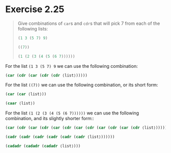 # Exercise 2.25

> Give combinations of `car`s and `cdr`s that will pick $7$ from each of the following lists:
> ```scheme
> (1 3 (5 7) 9)
>
> ((7))
>
> (1 (2 (3 (4 (5 (6 7))))))
> ```


For the list `(1 3 (5 7) 9` we can use the following combination:
```scheme
(car (cdr (car (cdr (cdr ⟨list⟩)))))
```
For the list `((7))` we can use the following combination, or its short form:
```scheme
(car (car ⟨list⟩))

(caar ⟨list⟩)
```
For the list `(1 (2 (3 (4 (5 (6 7))))))` we can use the following combination, and its slightly shorter form::
```scheme
(car (cdr (car (cdr (car (cdr (car (cdr (car (cdr (car (cdr ⟨list⟩))))))))))))

(cadr (cadr (cadr (cadr (cadr (cadr ⟨list⟩))))))

(cadadr (cadadr (cadadr ⟨list⟩)))
```
